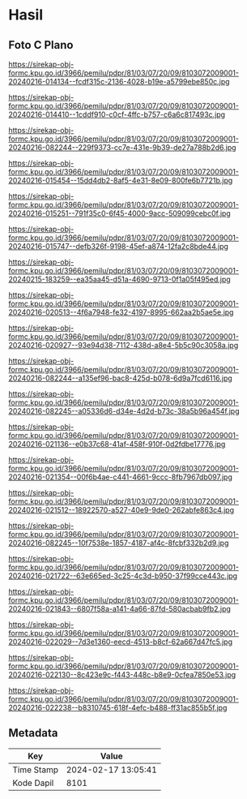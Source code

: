 # Hasil

## Foto C Plano

https://sirekap-obj-formc.kpu.go.id/3966/pemilu/pdpr/81/03/07/20/09/8103072009001-20240216-014134--fcdf315c-2136-4028-b19e-a5799ebe850c.jpg

https://sirekap-obj-formc.kpu.go.id/3966/pemilu/pdpr/81/03/07/20/09/8103072009001-20240216-014410--1cddf910-c0cf-4ffc-b757-c6a6c817493c.jpg

https://sirekap-obj-formc.kpu.go.id/3966/pemilu/pdpr/81/03/07/20/09/8103072009001-20240216-082244--229f9373-cc7e-431e-9b39-de27a788b2d6.jpg

https://sirekap-obj-formc.kpu.go.id/3966/pemilu/pdpr/81/03/07/20/09/8103072009001-20240216-015454--15dd4db2-8af5-4e31-8e09-800fe6b7721b.jpg

https://sirekap-obj-formc.kpu.go.id/3966/pemilu/pdpr/81/03/07/20/09/8103072009001-20240216-015251--791f35c0-6f45-4000-9acc-509099cebc0f.jpg

https://sirekap-obj-formc.kpu.go.id/3966/pemilu/pdpr/81/03/07/20/09/8103072009001-20240216-015747--defb326f-9198-45ef-a874-12fa2c8bde44.jpg

https://sirekap-obj-formc.kpu.go.id/3966/pemilu/pdpr/81/03/07/20/09/8103072009001-20240215-183259--ea35aa45-d51a-4690-9713-0f1a05f495ed.jpg

https://sirekap-obj-formc.kpu.go.id/3966/pemilu/pdpr/81/03/07/20/09/8103072009001-20240216-020513--4f6a7948-fe32-4197-8995-662aa2b5ae5e.jpg

https://sirekap-obj-formc.kpu.go.id/3966/pemilu/pdpr/81/03/07/20/09/8103072009001-20240216-020927--93e94d38-7112-438d-a8e4-5b5c90c3058a.jpg

https://sirekap-obj-formc.kpu.go.id/3966/pemilu/pdpr/81/03/07/20/09/8103072009001-20240216-082244--a135ef96-bac8-425d-b078-6d9a7fcd6116.jpg

https://sirekap-obj-formc.kpu.go.id/3966/pemilu/pdpr/81/03/07/20/09/8103072009001-20240216-082245--a05336d6-d34e-4d2d-b73c-38a5b96a454f.jpg

https://sirekap-obj-formc.kpu.go.id/3966/pemilu/pdpr/81/03/07/20/09/8103072009001-20240216-021136--e0b37c68-41af-458f-910f-0d2fdbe17776.jpg

https://sirekap-obj-formc.kpu.go.id/3966/pemilu/pdpr/81/03/07/20/09/8103072009001-20240216-021354--00f6b4ae-c441-4661-9ccc-8fb7967db097.jpg

https://sirekap-obj-formc.kpu.go.id/3966/pemilu/pdpr/81/03/07/20/09/8103072009001-20240216-021512--18922570-a527-40e9-9de0-262abfe863c4.jpg

https://sirekap-obj-formc.kpu.go.id/3966/pemilu/pdpr/81/03/07/20/09/8103072009001-20240216-082245--10f7538e-1857-4187-af4c-8fcbf332b2d9.jpg

https://sirekap-obj-formc.kpu.go.id/3966/pemilu/pdpr/81/03/07/20/09/8103072009001-20240216-021722--63e665ed-3c25-4c3d-b950-37f99cce443c.jpg

https://sirekap-obj-formc.kpu.go.id/3966/pemilu/pdpr/81/03/07/20/09/8103072009001-20240216-021843--6807f58a-a141-4a66-87fd-580acbab9fb2.jpg

https://sirekap-obj-formc.kpu.go.id/3966/pemilu/pdpr/81/03/07/20/09/8103072009001-20240216-022029--7d3e1360-eecd-4513-b8cf-62a667d47fc5.jpg

https://sirekap-obj-formc.kpu.go.id/3966/pemilu/pdpr/81/03/07/20/09/8103072009001-20240216-022130--8c423e9c-f443-448c-b8e9-0cfea7850e53.jpg

https://sirekap-obj-formc.kpu.go.id/3966/pemilu/pdpr/81/03/07/20/09/8103072009001-20240216-022238--b8310745-618f-4efc-b488-ff31ac855b5f.jpg


## Metadata

| Key        | Value               |
| ---------- | ------------------- |
| Time Stamp | 2024-02-17 13:05:41 |
| Kode Dapil | 8101                |



